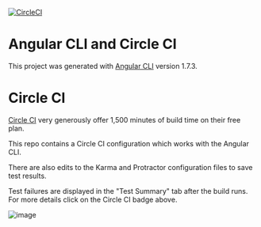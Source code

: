[![CircleCI](https://circleci.com/gh/CharlesSuttie/angular-cli-circle.svg?style=shield)](https://circleci.com/gh/CharlesSuttie/angular-cli-circle)

# Angular CLI and Circle CI

This project was generated with [Angular CLI](https://github.com/angular/angular-cli) version 1.7.3.

# Circle CI

[Circle CI](https://circleci.com) very generously offer 1,500 minutes of build time on their free plan.

This repo contains a Circle CI configuration which works with the Angular CLI.

There are also edits to the Karma and Protractor configuration files to save test results.
 
Test failures are displayed in the "Test Summary" tab after the build runs. For more details click on the Circle CI badge above.


![image](https://user-images.githubusercontent.com/18062238/38765216-cf984208-4000-11e8-8879-3fe23dafa09b.png)
